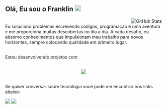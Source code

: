 ## Olá, Eu sou o Franklin <img src="https://raw.githubusercontent.com/MartinHeinz/MartinHeinz/master/wave.gif" height="20em">

 <img align="right" alt="GitHub Stats" src="https://github-readme-stats.vercel.app/api?username=franklinrms&show_icons=true&theme=github_dark&include_all_commits=true&count_private=true&hide_border=true"/>

<br>
Eu soluciono problemas escrevendo códigos, programação é uma aventura e me proporciona muitas descobertas no dia a dia. A cada desafio, eu absorvo conhecimentos que impulsionam meu trabalho para novos horizontes, sempre colocando qualidade em primeiro lugar.

<br>
<br>

Estou desenvolvendo projetos com:

<br>

<div align="center">
  <a href="https://www.linkedin.com/in/franklinrms/">
    <img src="https://skillicons.dev/icons?i=js,ts,html,css,react,redux,jest,git,docker,nodejs,mysql,mongodb&theme=dark" />
  </a>
</div>

<br>

Se quiser conversar sobre tecnologia você pode me encontrar nos links abaixo:

<div>
  <a href="https://www.linkedin.com/in/franklinrms/" target="_blank"><img src="https://img.shields.io/badge/linkedin-%23181717.svg?style=for-the-badge&logo=linkedin&logoColor=1E6BE1&color=0D1117"></a> 
  <a href="mailto:franklinramos@outlook.com" target="_blank"><img src="https://img.shields.io/badge/Email-%23181717?style=for-the-badge&logo=microsoft-outlook&logoColor=1E6BE1&color=0D1117"></a> 
<!--   <a href="https://franklin.cf" target="_blank"><img src="https://img.shields.io/badge/Portfolio-%23181717.svg?style=for-the-badge&logo=react&logoColor=1E6BE1&color=0D1117"></a> -->
</div>

